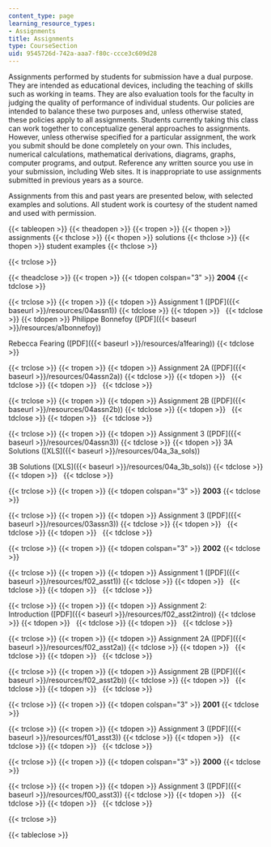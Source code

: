 ```yaml
---
content_type: page
learning_resource_types:
- Assignments
title: Assignments
type: CourseSection
uid: 9545726d-742a-aaa7-f80c-ccce3c609d28
---
```


Assignments performed by students for submission have a dual purpose. They are intended as educational devices, including the teaching of skills such as working in teams. They are also evaluation tools for the faculty in judging the quality of performance of individual students. Our policies are intended to balance these two purposes and, unless otherwise stated, these policies apply to all assignments. Students currently taking this class can work together to conceptualize general approaches to assignments. However, unless otherwise specified for a particular assignment, the work you submit should be done completely on your own. This includes, numerical calculations, mathematical derivations, diagrams, graphs, computer programs, and output. Reference any written source you use in your submission, including Web sites. It is inappropriate to use assignments submitted in previous years as a source.

Assignments from this and past years are presented below, with selected examples and solutions. All student work is courtesy of the student named and used with permission.

{{< tableopen >}}
{{< theadopen >}}
{{< tropen >}}
{{< thopen >}}
assignments
{{< thclose >}}
{{< thopen >}}
solutions
{{< thclose >}}
{{< thopen >}}
student examples
{{< thclose >}}

{{< trclose >}}

{{< theadclose >}}
{{< tropen >}}
{{< tdopen colspan="3" >}}
**2004**
{{< tdclose >}}

{{< trclose >}}
{{< tropen >}}
{{< tdopen >}}
Assignment 1 ([PDF]({{< baseurl >}}/resources/04assn1))
{{< tdclose >}}
{{< tdopen >}}
 
{{< tdclose >}}
{{< tdopen >}}
Philippe Bonnefoy ([PDF]({{< baseurl >}}/resources/a1bonnefoy))  
  
Rebecca Fearing ([PDF]({{< baseurl >}}/resources/a1fearing))
{{< tdclose >}}

{{< trclose >}}
{{< tropen >}}
{{< tdopen >}}
Assignment 2A ([PDF]({{< baseurl >}}/resources/04assn2a))
{{< tdclose >}}
{{< tdopen >}}
 
{{< tdclose >}}
{{< tdopen >}}
 
{{< tdclose >}}

{{< trclose >}}
{{< tropen >}}
{{< tdopen >}}
Assignment 2B ([PDF]({{< baseurl >}}/resources/04assn2b))
{{< tdclose >}}
{{< tdopen >}}
 
{{< tdclose >}}
{{< tdopen >}}
 
{{< tdclose >}}

{{< trclose >}}
{{< tropen >}}
{{< tdopen >}}
Assignment 3 ([PDF]({{< baseurl >}}/resources/04assn3))
{{< tdclose >}}
{{< tdopen >}}
3A Solutions ([XLS]({{< baseurl >}}/resources/04a_3a_sols))  
  
3B Solutions ([XLS]({{< baseurl >}}/resources/04a_3b_sols))
{{< tdclose >}}
{{< tdopen >}}
 
{{< tdclose >}}

{{< trclose >}}
{{< tropen >}}
{{< tdopen colspan="3" >}}
**2003**
{{< tdclose >}}

{{< trclose >}}
{{< tropen >}}
{{< tdopen >}}
Assignment 3 ([PDF]({{< baseurl >}}/resources/03assn3))
{{< tdclose >}}
{{< tdopen >}}
 
{{< tdclose >}}
{{< tdopen >}}
 
{{< tdclose >}}

{{< trclose >}}
{{< tropen >}}
{{< tdopen colspan="3" >}}
**2002**
{{< tdclose >}}

{{< trclose >}}
{{< tropen >}}
{{< tdopen >}}
Assignment 1 ([PDF]({{< baseurl >}}/resources/f02_asst1))
{{< tdclose >}}
{{< tdopen >}}
 
{{< tdclose >}}
{{< tdopen >}}
 
{{< tdclose >}}

{{< trclose >}}
{{< tropen >}}
{{< tdopen >}}
Assignment 2: Introduction ([PDF]({{< baseurl >}}/resources/f02_asst2intro))
{{< tdclose >}}
{{< tdopen >}}
 
{{< tdclose >}}
{{< tdopen >}}
 
{{< tdclose >}}

{{< trclose >}}
{{< tropen >}}
{{< tdopen >}}
Assignment 2A ([PDF]({{< baseurl >}}/resources/f02_asst2a))
{{< tdclose >}}
{{< tdopen >}}
 
{{< tdclose >}}
{{< tdopen >}}
 
{{< tdclose >}}

{{< trclose >}}
{{< tropen >}}
{{< tdopen >}}
Assignment 2B ([PDF]({{< baseurl >}}/resources/f02_asst2b))
{{< tdclose >}}
{{< tdopen >}}
 
{{< tdclose >}}
{{< tdopen >}}
 
{{< tdclose >}}

{{< trclose >}}
{{< tropen >}}
{{< tdopen colspan="3" >}}
**2001**
{{< tdclose >}}

{{< trclose >}}
{{< tropen >}}
{{< tdopen >}}
Assignment 3 ([PDF]({{< baseurl >}}/resources/f01_asst3))
{{< tdclose >}}
{{< tdopen >}}
 
{{< tdclose >}}
{{< tdopen >}}
 
{{< tdclose >}}

{{< trclose >}}
{{< tropen >}}
{{< tdopen colspan="3" >}}
**2000**
{{< tdclose >}}

{{< trclose >}}
{{< tropen >}}
{{< tdopen >}}
Assignment 3 ([PDF]({{< baseurl >}}/resources/f00_asst3))
{{< tdclose >}}
{{< tdopen >}}
 
{{< tdclose >}}
{{< tdopen >}}
 
{{< tdclose >}}

{{< trclose >}}

{{< tableclose >}}